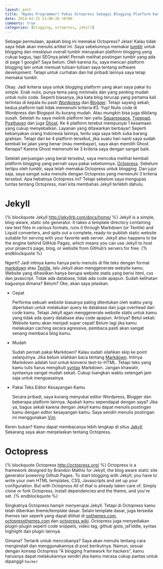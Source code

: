 ```yaml
---
layout: post
title: "Ngaku Programmer? Pakai Octopress Sebagai Blogging Platform Kamu"
date: 2014-02-15 13:08:20 +0700
comments: true
categories: [blogging, octopress, jekyll]
---
```


Sebagai permulaan, apakah blog ini memakai Octopress? Jelas! Kalau tidak saya tidak akan menulis artikel ini. Saya sebelumnya memakai [tumblr](http://praxmatig.tumblr.com) untuk blogging dan meskipun overall tumblr merupakan platform blogging yang cukup bagus, tapi SEOnya jelek! Pernah melihat postingan tumblr yang ada di page 1 google? Saya belum. Oleh karena itu, saya mencari platform blogging lain untuk memuat tulisan-tulisan saya tentang software development. Tetapi untuk curhatan dan hal pribadi lainnya saya tetap memakai tumblr.

Okay. Jadi kriteria saya untuk blogging platform yang akan saya pakai itu simple. Enak nulis, punya tema yang minimalis dan yang penting mudah untuk nulis code. Seperti biasanya, jika kata blog terucap yang pertama kali terlintas di kepala itu pasti [Wordpress](http://wordpress.org) dan [Blogger](http://blogger.com). Tetapi sayang sekali, kedua platform tadi tidak memenuhi kriteria #3. Yup! Nulis code di Wordpress dan Blogspot itu kurang mudah. Atau mungkin bisa juga dibilang susah. Setelah itu saya melirik platform lain yaitu [Squarespace](http://squarespace.com), [Typepad](http://typepad.com), [Posthaven](http://posthaven.com) dan juga [Ghost](http://ghost.org). Ke 4 platform terebut mempunyai 1 kesamaan yang cukup menyebalkan. Layanan yang ditawarkan berbayar! Seperti kebanyakan orang Indonesia lainnya, tentu saja saya lebih suka barang gratisan. Tetapi dari ke 4 platform tersebut, jika suatu hari nanti saya sudah kembali ke jalan yang benar (mau membayar), saya akan memilih Ghost. Kenapa? Karena Ghost memenuhi ke 3 kriteria saya dengan sangat baik.

Setelah perjuangan yang berat tersebut, saya mencoba melihat kembali platform blogging yang pernah saya pakai sebelumnya. [Octopress](http://octopress.org). Sebelum tertipu oleh tumblr, saya telah memakai Octopress untuk blogging. Dan jujur saja, saya sangat suka menulis dengan Octopress yang memenuhi 3 kriteria tersebut. Apa hebatnya Octopress ini? Tetapi sebelum saya mengupas tuntas tentang Octopress, mari kita membahas Jekyll terlebih dahulu.

<!-- more -->

# Jekyll
{% blockquote Jekyll http://jekyllrb.com/docs/home/ %}
Jekyll is a simple, blog-aware, static site generator. It takes a template directory containing raw text files in various formats, runs it through Markdown (or Textile) and Liquid converters, and spits out a complete, ready-to-publish static website suitable for serving with your favorite web server. Jekyll also happens to be the engine behind GitHub Pages, which means you can use Jekyll to host your project’s page, blog, or website from GitHub’s servers for free.
{% endblockquote %}

Ngerti? Jadi intinya kamu hanya perlu menulis di file teks dengan format [markdown](daringfireball.net/projects/markdown/) atau [Textile](http://textile.sitemonks.com/), lalu Jekyll akan menggenerate website kamu. Website yang dihasilkan hanya berupa website statis yang berisi html, css dan javascript. Tidak ada database, tidak ada code apapun. Sudah kelihatan bagusnya dimana? Belum? Oke, akan saya jelaskan.

*   Cepat

    Performa sebuah website biasanya paling ditentukan oleh waktu yang diperlukan untuk melakukan query ke database dan juga overhead dari code kamu. Tetapi Jekyll agan menggenerate website statis untuk kamu yang tidak ada query database atau code apapun. Artinya? Betul sekali. Website kamu akan menjadi super cepat! Belum lagi jika kamu melakukan caching secara agressive, pembaca pasti akan sangat senang membaca blog kamu.

*   Mudah

    Sudah pernah pakai Markdown? Kalau sudah silahkan skip ke point selanjutnya. Jika belum silahkan baca tentang [Markdown](http://daringfireball.net/projects/markdown). Intinya Markdown adalah tool untuk konversi text-to-HTML. Tetapi teks yang kamu tulis harus mengikuti [syntax](http://daringfireball.net/projects/markdown/syntax) Markdown. Jangan khawatir, syntaxnya sangat mudah sekali. Cukup luangkan waktu setengah jam saja untuk menguasainya.

*   Pakai Teks Editor Kesayangan Kamu

    Secara pribadi, saya kurang menyukai editor Wordpress, Blogger dan beberapa platform lainnya. Apakah kamu sependapat dengan saya? Jika ya, bagus sekali karena dengan Jekyll kamu dapat menulis postingan kamu dengan editor kesayangan kamu. Saya sendiri menulis postingan ini menggunakan [Vim](http://vim.org).

Keren bukan? Kamu dapat membacanya lebih lengkap di situs [Jekyll](http://jekyllrb.com/). Sekarang saya akan menjelaskan tentang Octopress.


# Octopress

{% blockquote Octopress http://octopress.org/ %}
Octopress is a framework designed by Brandon Mathis for Jekyll, the blog aware static site generator powering Github Pages. To start blogging with Jekyll, you have to write your own HTML templates, CSS, Javascripts and set up your configuration. But with Octopress All of that is already taken care of. Simply clone or fork Octopress, install dependencies and the theme, and you're set.
{% endblockquote %}

Singkatnya Octopress hampir menyerupai Jekyll. Tetapi di Octopress kamu telah diberikan theme/template dasar. Selain template dasar, juga tersedia themes lain seperti yang dapat dilihat di [opthemes.com](http://opthemes.com/), [octopressthemes.com](http://octopressthemes.com/) dan [octopress wiki](https://github.com/imathis/octopress/wiki/3rd-Party-Octopress-Themes). Octopress juga menyediakan plugin-plugin seperti code snippets, video tag, github gists, jsFiddle, syntax highlight dan plugin lainnya.

Gimana? Tertarik untuk mencobanya? Saya akan menulis tentang cara menginstall dan menggunakannya di post berikutnya. Namun, sesuai dengan konsep Octopress "A blogging framework for hackers", kamu harusnya dapat melakukannya sendiri jika kamu merasa cukup pantas untuk dipanggil `hacker`
